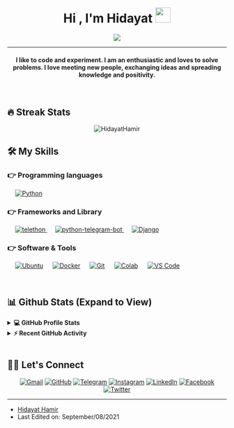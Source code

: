 <h1 align="center">Hi , I'm Hidayat <img src="https://media.giphy.com/media/hvRJCLFzcasrR4ia7z/giphy.gif" width="35"/></h1>

<p align="center">
  <a href="#"><img src="https://readme-typing-svg.herokuapp.com?lines=Computer+Science+Student&center=true&width=500&height=50"></a>
</p>

<hr/>

<h4 align="center">I like to code and experiment. I am an enthusiastic and loves to solve problems. I love meeting new people, exchanging ideas and spreading knowledge and positivity.</h4>

<br>

## 🔥 Streak Stats
<p align="center"><img src="https://github-readme-streak-stats.herokuapp.com/?user=Hidayathamir&theme=algolia" alt="HidayatHamir"  /></p>


## 🛠️ My Skills

### 👉 Programming languages

<p align="left"> 
  &emsp;
   <a href="https://www.python.org/" target="_blank">
    <img alt="Python" src="https://img.shields.io/badge/Python-1E415E.svg?logo=python&logoColor=white">
  </a>
</p>

### 👉 Frameworks and Library

<p align="left"> 
  &emsp;
   <a href="https://github.com/LonamiWebs/Telethon/" target="_blank">
    <img alt="telethon" src="https://img.shields.io/badge/-telethon-blue">
  </a>
  &emsp;
   <a href="https://github.com/python-telegram-bot/python-telegram-bot/" target="_blank">
    <img alt="python-telegram-bot" src="https://img.shields.io/badge/-python--telegram--bot-yellow">
  </a>
  &emsp;
   <a href="https://www.djangoproject.com/" target="_blank">
    <img alt="Django" src="https://img.shields.io/badge/Django-1E4B33.svg?logo=django&logoColor=white">
  </a>
</p>

### 👉 Software & Tools
 
<p>
  &emsp;
    <a href="https://ubuntu.com/"><img alt="Ubuntu" src="https://img.shields.io/badge/Ubuntu-D6472A?style=flat&logo=ubuntu&logoColor=white"></a>
  &emsp;
    <a href="https://hub.docker.com/u/hidayathamir"><img alt="Docker" src="https://img.shields.io/badge/Docker-2496ED.svg?logo=docker&logoColor=white"></a>
  &emsp;
    <a href="https://git-scm.com/"><img alt="Git" src="https://img.shields.io/badge/Git-E94E31.svg?logo=git&logoColor=white"></a>
  &emsp;
    <a href="https://colab.research.google.com/"><img alt="Colab" src="https://img.shields.io/badge/Colab-F69D30.svg?logo=google-colab&logoColor=white"></a>
  &emsp;
    <a href="https://code.visualstudio.com/"><img alt="VS Code" src="https://img.shields.io/badge/VS%20Code-1474B4.svg?logo=visual-studio-code&logoColor=white"></a>
  &emsp;
</p>

<br/>

## 📊 Github Stats (Expand to View) 

<details> 
  <summary><b>💻 GitHub Profile Stats</b></summary>
  <br/>
  <p align="center">
    <a href="https://github.com/Hidayathamir/"><img alt="Hidayat's Github Stats" src="https://github-readme-stats.vercel.app/api?username=Hidayathamir&show_icons=true&count_private=true&theme=algolia" height="192px"/></a>
<br/>
  &nbsp;
	  <img src="https://github-readme-stats.vercel.app/api/top-langs?username=Hidayathamir&show_icons=true&locale=en&layout=compact&theme=algolia" alt="HidayatHamir" height="192px"/>
  <br/>
  <b>Note:</b> Top languages is only a metric of the languages my public code consists of and doesn't reflect experience or skill level.
  </p>
</details>

<details>
  <summary><b>⚡ Recent GitHub Activity</b></summary>
  <br/>
   <a href="https://github.com/Hidayathamir/"><img alt="Hidayat's Activity Graph" src="https://activity-graph.herokuapp.com/graph?username=HidayatHamir&custom_title=Hidayat's%20Contribution%20Graph&theme=react-dark" /></a>
  <br/>
</details>

<br/>

## 🙋‍♀️ Let's Connect

<p align="center">
  <a href="mailto:hidayathamir@gmail.com"><img src="https://img.icons8.com/bubbles/50/000000/gmail.png" alt="Gmail"/></a>
	<a href="https://github.com/Hidayathamir/"><img src="https://img.icons8.com/bubbles/50/000000/github.png" alt="GitHub"/></a>
  <a href="https://t.me/HidayatHamir"><img src="https://img.icons8.com/bubbles/50/000000/telegram-app.png" alt="Telegram"/></a>
  <a href="https://www.instagram.com/hidayathamir/"><img src="https://img.icons8.com/bubbles/50/000000/instagram.png" alt="Instagram"/></a>
  <a href="https://www.linkedin.com/in/hidayathamir/"><img src="https://img.icons8.com/bubbles/50/000000/linkedin.png" alt="LinkedIn"/></a>
	<a href="https://web.facebook.com/hidayathamir20/"><img src="https://img.icons8.com/bubbles/50/000000/facebook-new.png" alt="Facebook"/></a>
  <a href="https://twitter.com/hidayathamir"><img src="https://img.icons8.com/bubbles/50/000000/twitter.png" alt="Twitter"/></a>
</p>

<hr/>

* [Hidayat Hamir](https://github.com/Hidayathamir)
* Last Edited on: September/08/2021
